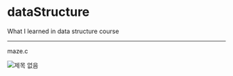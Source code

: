 # dataStructure
What I learned in data structure course


---
maze.c 

![제목 없음](https://user-images.githubusercontent.com/45510328/66710164-e3e3e800-edad-11e9-983d-ed9b442203ac.png)
